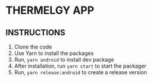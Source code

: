 # THERMELGY APP


## INSTRUCTIONS
1. Clone the code
2. Use Yarn to install the packages
3. Run, `yarn android` to install dev package
4. After installation, run `yarn start` to start the packager
5. Run, `yarn release:android` to create a release version
